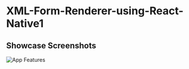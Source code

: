 # XML-Form-Renderer-using-React-Native1

## Showcase Screenshots
![App Features](https://ibb.co/WKVJ9Jm)

